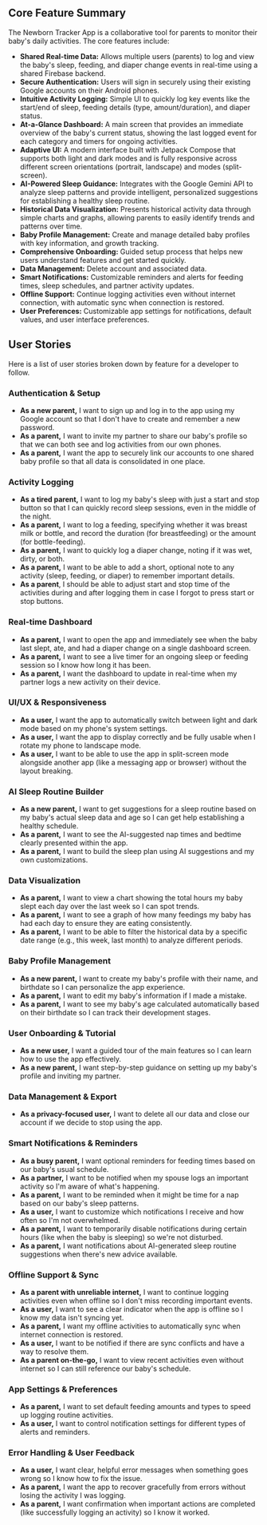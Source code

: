 ## **Core Feature Summary**

The Newborn Tracker App is a collaborative tool for parents to monitor their baby's daily activities. The core features include:

* **Shared Real-time Data:** Allows multiple users (parents) to log and view the baby's sleep, feeding, and diaper change events in real-time using a shared Firebase backend.  
* **Secure Authentication:** Users will sign in securely using their existing Google accounts on their Android phones.  
* **Intuitive Activity Logging:** Simple UI to quickly log key events like the start/end of sleep, feeding details (type, amount/duration), and diaper status.  
* **At-a-Glance Dashboard:** A main screen that provides an immediate overview of the baby's current status, showing the last logged event for each category and timers for ongoing activities.  
* **Adaptive UI:** A modern interface built with Jetpack Compose that supports both light and dark modes and is fully responsive across different screen orientations (portrait, landscape) and modes (split-screen).  
* **AI-Powered Sleep Guidance:** Integrates with the Google Gemini API to analyze sleep patterns and provide intelligent, personalized suggestions for establishing a healthy sleep routine.  
* **Historical Data Visualization:** Presents historical activity data through simple charts and graphs, allowing parents to easily identify trends and patterns over time.  
* **Baby Profile Management:** Create and manage detailed baby profiles with key information, and growth tracking.  
* **Comprehensive Onboarding:** Guided setup process that helps new users understand features and get started quickly.  
* **Data Management:** Delete account and associated data.  
* **Smart Notifications:** Customizable reminders and alerts for feeding times, sleep schedules, and partner activity updates.  
* **Offline Support:** Continue logging activities even without internet connection, with automatic sync when connection is restored.  
* **User Preferences:** Customizable app settings for notifications, default values, and user interface preferences.

## **User Stories**

Here is a list of user stories broken down by feature for a developer to follow.

### **Authentication & Setup**

* **As a new parent,** I want to sign up and log in to the app using my Google account so that I don't have to create and remember a new password.  
* **As a parent,** I want to invite my partner to share our baby's profile so that we can both see and log activities from our own phones.  
* **As a parent,** I want the app to securely link our accounts to one shared baby profile so that all data is consolidated in one place.

### **Activity Logging**

* **As a tired parent,** I want to log my baby's sleep with just a start and stop button so that I can quickly record sleep sessions, even in the middle of the night.  
* **As a parent,** I want to log a feeding, specifying whether it was breast milk or bottle, and record the duration (for breastfeeding) or the amount (for bottle-feeding).  
* **As a parent,** I want to quickly log a diaper change, noting if it was wet, dirty, or both.  
* **As a parent,** I want to be able to add a short, optional note to any activity (sleep, feeding, or diaper) to remember important details.  
* **As a parent**, I should be able to adjust start and stop time of the activities during and after logging them in case I forgot to press start or stop buttons.

### **Real-time Dashboard**

* **As a parent,** I want to open the app and immediately see when the baby last slept, ate, and had a diaper change on a single dashboard screen.  
* **As a parent,** I want to see a live timer for an ongoing sleep or feeding session so I know how long it has been.  
* **As a parent,** I want the dashboard to update in real-time when my partner logs a new activity on their device.

### **UI/UX & Responsiveness**

* **As a user,** I want the app to automatically switch between light and dark mode based on my phone's system settings.  
* **As a user,** I want the app to display correctly and be fully usable when I rotate my phone to landscape mode.  
* **As a user,** I want to be able to use the app in split-screen mode alongside another app (like a messaging app or browser) without the layout breaking.

### **AI Sleep Routine Builder**

* **As a new parent,** I want to get suggestions for a sleep routine based on my baby's actual sleep data and age so I can get help establishing a healthy schedule.  
* **As a parent,** I want to see the AI-suggested nap times and bedtime clearly presented within the app.  
* **As a parent,** I want to build the sleep plan using AI suggestions and my own customizations.

### **Data Visualization**

* **As a parent,** I want to view a chart showing the total hours my baby slept each day over the last week so I can spot trends.  
* **As a parent,** I want to see a graph of how many feedings my baby has had each day to ensure they are eating consistently.  
* **As a parent,** I want to be able to filter the historical data by a specific date range (e.g., this week, last month) to analyze different periods.

### **Baby Profile Management**

* **As a new parent,** I want to create my baby's profile with their name, and birthdate so I can personalize the app experience.  
* **As a parent,** I want to edit my baby's information if I made a mistake.  
* **As a parent,** I want to see my baby's age calculated automatically based on their birthdate so I can track their development stages.  

### **User Onboarding & Tutorial**

* **As a new user,** I want a guided tour of the main features so I can learn how to use the app effectively.  
* **As a new parent,** I want step-by-step guidance on setting up my baby's profile and inviting my partner.  

### **Data Management & Export**

* **As a privacy-focused user,** I want to delete all our data and close our account if we decide to stop using the app.  

### **Smart Notifications & Reminders**

* **As a busy parent,** I want optional reminders for feeding times based on our baby's usual schedule.  
* **As a partner,** I want to be notified when my spouse logs an important activity so I'm aware of what's happening.  
* **As a parent,** I want to be reminded when it might be time for a nap based on our baby's sleep patterns.  
* **As a user,** I want to customize which notifications I receive and how often so I'm not overwhelmed.  
* **As a parent,** I want to temporarily disable notifications during certain hours (like when the baby is sleeping) so we're not disturbed.  
* **As a parent,** I want notifications about AI-generated sleep routine suggestions when there's new advice available.

### **Offline Support & Sync**

* **As a parent with unreliable internet,** I want to continue logging activities even when offline so I don't miss recording important events.  
* **As a user,** I want to see a clear indicator when the app is offline so I know my data isn't syncing yet.  
* **As a parent,** I want my offline activities to automatically sync when internet connection is restored.  
* **As a user,** I want to be notified if there are sync conflicts and have a way to resolve them.  
* **As a parent on-the-go,** I want to view recent activities even without internet so I can still reference our baby's schedule.

### **App Settings & Preferences**

* **As a parent,** I want to set default feeding amounts and types to speed up logging routine activities.  
* **As a user,** I want to control notification settings for different types of alerts and reminders.  

### **Error Handling & User Feedback**

* **As a user,** I want clear, helpful error messages when something goes wrong so I know how to fix the issue.  
* **As a parent,** I want the app to recover gracefully from errors without losing the activity I was logging.  
* **As a parent,** I want confirmation when important actions are completed (like successfully logging an activity) so I know it worked.  
